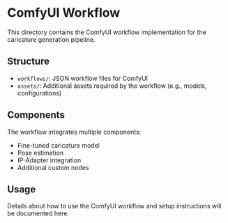 # ComfyUI Workflow

This directory contains the ComfyUI workflow implementation for the caricature generation pipeline.

## Structure

- `workflows/`: JSON workflow files for ComfyUI
- `assets/`: Additional assets required by the workflow (e.g., models, configurations)

## Components

The workflow integrates multiple components:

- Fine-tuned caricature model
- Pose estimation
- IP-Adapter integration
- Additional custom nodes

## Usage

Details about how to use the ComfyUI workflow and setup instructions will be documented here.
